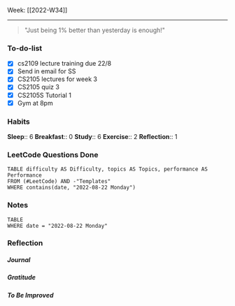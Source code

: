 Week: [[2022-W34]]
- - -

> "Just being 1% better than yesterday is enough!"

### To-do-list
- [x] cs2109 lecture training due 22/8
- [x] Send in email for SS
- [x] CS2105 lectures for week 3 
- [x] CS2105 quiz 3
- [x] CS2105S Tutorial 1
- [x] Gym at 8pm

### Habits
**Sleep**:: 6
**Breakfast**:: 0
**Study**:: 6
**Exercise**:: 2 
**Reflection**:: 1 

### LeetCode Questions Done
```dataview
TABLE difficulty AS Difficulty, topics AS Topics, performance AS Performance
FROM (#LeetCode) AND -"Templates"
WHERE contains(date, "2022-08-22 Monday") 
```

### Notes
```dataview
TABLE
WHERE date = "2022-08-22 Monday"
```

### Reflection
##### Journal
##### Gratitude
##### To Be Improved